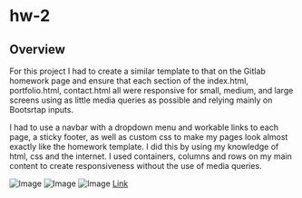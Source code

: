 # hw-2
## Overview
For this project I had to create a similar template to that on the Gitlab homework page and ensure that each section of the index.html, portfolio.html, contact.html all were responsive for small, medium, and large screens using as little media queries as possible and relying mainly on Bootsrtap inputs. 

I had to use a navbar with a dropdown menu and workable links to each page, a sticky footer, as well as custom css to make my pages look almost exactly like the homework template. I did this by using my knowledge of html, css and the internet. I used containers, columns and rows on my main content to create responsiveness without the use of media queries. 

![Image]()
![Image]()
![Image]()
[Link]()
